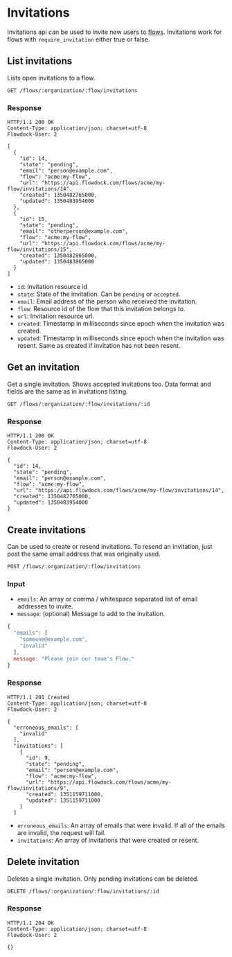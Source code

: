 # Invitations

Invitations api can be used to invite new users to [flows](Flows). Invitations work for flows with `require_invitation` either true or false.

## List invitations
Lists open invitations to a flow.

```
GET /flows/:organization/:flow/invitations
```

### Response
```
HTTP/1.1 200 OK
Content-Type: application/json; charset=utf-8
Flowdock-User: 2
```
```
[
  {
    "id": 14,
    "state": "pending",
    "email": "person@example.com",
    "flow": "acme:my-flow",
    "url": "https://api.flowdock.com/flows/acme/my-flow/invitations/14",
    "created": 1350482765000,
    "updated": 1350483954000
  },
  {
    "id": 15,
    "state": "pending",
    "email": "otherperson@example.com",
    "flow": "acme:my-flow",
    "url": "https://api.flowdock.com/flows/acme/my-flow/invitations/15",
    "created": 1350482865000,
    "updated": 1350483865000
  }
]
```

* `id`: Invitation resource id
* `state`: State of the invitation. Can be `pending` or `accepted`.
* `email`: Email address of the person who received the invitation.
* `flow`: Resource id of the flow that this invitation belongs to.
* `url`: Invitation resource url.
* `created`: Timestamp in milliseconds since epoch when the invitation was created.
* `updated`: Timestamp in milliseconds since epoch when the invitation was resent. Same as created if invitation has not been resent.

## Get an invitation

Get a single invitation. Shows accepted invitations too. Data format and fields are the same as in invitations listing.

```
GET /flows/:organization/:flow/invitations/:id
```

### Response
```
HTTP/1.1 200 OK
Content-Type: application/json; charset=utf-8
Flowdock-User: 2
```
```
{
  "id": 14,
  "state": "pending",
  "email": "person@example.com",
  "flow": "acme:my-flow",
  "url": "https://api.flowdock.com/flows/acme/my-flow/invitations/14",
  "created": 1350482765000,
  "updated": 1350483954000
}
```

## Create invitations

Can be used to create or resend invitations. To resend an invitation, just post the same email address that was originally used.

```
POST /flows/:organization/:flow/invitations
```

### Input

* `emails`: An array or comma / whitespace separated list of email addresses to invite.
* `message`: (optional) Message to add to the invitation.

```javascript
{
  "emails": [
    "someone@example.com",
    "invalid"
  ],
  message: "Please join our team's Flow."
}
```

### Response
```
HTTP/1.1 201 Created
Content-Type: application/json; charset=utf-8
Flowdock-User: 2
```
```
{
  "erroneous_emails": [
    "invalid"
  ],
  "invitations": [
    {
      "id": 9,
      "state": "pending",
      "email": "person@example.com",
      "flow": "acme:my-flow",
      "url": "https://api.flowdock.com/flows/acme/my-flow/invitations/9",
      "created": 1351159711000,
      "updated": 1351159711000
    }
  ]
```
* `erroneous_emails`: An array of emails that were invalid. If all of the emails are invalid, the request will fail.
* `invitations`: An array of invitations that were created or resent.


## Delete invitation

Deletes a single invitation. Only pending invitations can be deleted.

```
DELETE /flows/:organization/:flow/invitations/:id
```

### Response
```
HTTP/1.1 204 OK
Content-Type: application/json; charset=utf-8
Flowdock-User: 2
```
```
{}
```
